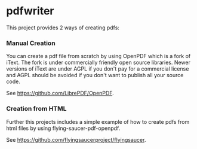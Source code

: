 pdfwriter
=========

This project provides 2 ways of creating pdfs:

### Manual Creation

You can create a pdf file from scratch by using OpenPDF which is a fork of iText. The fork is under commercially
friendly open source libraries. Newer versions of iText are under AGPL if you don't pay for a commercial license and
AGPL should be avoided if you don't want to publish all your source code.

See https://github.com/LibrePDF/OpenPDF.

### Creation from HTML

Further this projects includes a simple example of how to create pdfs from html files by using 
flying-saucer-pdf-openpdf.

See https://github.com/flyingsaucerproject/flyingsaucer.
